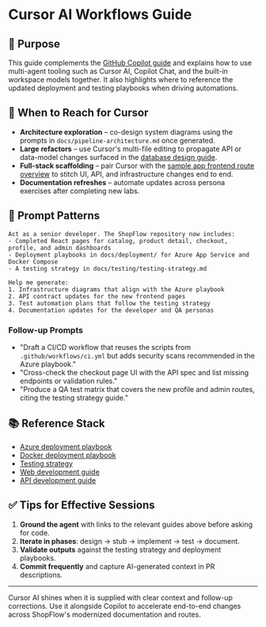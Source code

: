 # Cursor AI Workflows Guide

## 🎯 Purpose

This guide complements the [GitHub Copilot guide](./github-copilot-guide.md) and explains how to use multi-agent tooling such as Cursor AI, Copilot Chat, and the built-in workspace models together. It also highlights where to reference the updated deployment and testing playbooks when driving automations.

## 🤖 When to Reach for Cursor

- **Architecture exploration** – co-design system diagrams using the prompts in `docs/pipeline-architecture.md` once generated.
- **Large refactors** – use Cursor's multi-file editing to propagate API or data-model changes surfaced in the [database design guide](./database-design-guide.md).
- **Full-stack scaffolding** – pair Cursor with the [sample app frontend route overview](../sample-app/README.md#-frontend-route-overview) to stitch UI, API, and infrastructure changes end to end.
- **Documentation refreshes** – automate updates across persona exercises after completing new labs.

## 🧠 Prompt Patterns

```text
Act as a senior developer. The ShopFlow repository now includes:
- Completed React pages for catalog, product detail, checkout, profile, and admin dashboards
- Deployment playbooks in docs/deployment/ for Azure App Service and Docker Compose
- A testing strategy in docs/testing/testing-strategy.md

Help me generate:
1. Infrastructure diagrams that align with the Azure playbook
2. API contract updates for the new frontend pages
3. Test automation plans that follow the testing strategy
4. Documentation updates for the developer and QA personas
```

### Follow-up Prompts

- "Draft a CI/CD workflow that reuses the scripts from `.github/workflows/ci.yml` but adds security scans recommended in the Azure playbook."
- "Cross-check the checkout page UI with the API spec and list missing endpoints or validation rules."
- "Produce a QA test matrix that covers the new profile and admin routes, citing the testing strategy guide."

## 📚 Reference Stack

- [Azure deployment playbook](./deployment/azure-deployment.md)
- [Docker deployment playbook](./deployment/docker-deployment.md)
- [Testing strategy](./testing/testing-strategy.md)
- [Web development guide](./web-development-guide.md)
- [API development guide](./api-development-guide.md)

## ✅ Tips for Effective Sessions

1. **Ground the agent** with links to the relevant guides above before asking for code.
2. **Iterate in phases**: design → stub → implement → test → document.
3. **Validate outputs** against the testing strategy and deployment playbooks.
4. **Commit frequently** and capture AI-generated context in PR descriptions.

---

Cursor AI shines when it is supplied with clear context and follow-up corrections. Use it alongside Copilot to accelerate end-to-end changes across ShopFlow's modernized documentation and routes.
